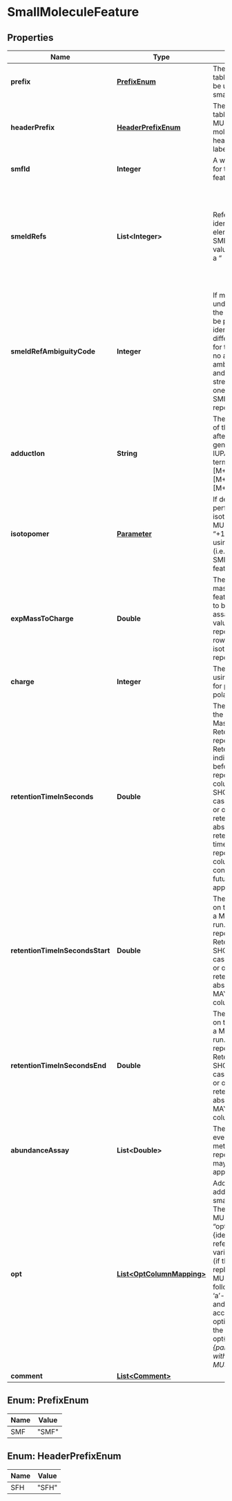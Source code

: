
# SmallMoleculeFeature

## Properties
Name | Type | Description | Notes
------------ | ------------- | ------------- | -------------
**prefix** | [**PrefixEnum**](#PrefixEnum) | The small molecule feature table row prefix. SMF MUST be used for rows of the small molecule feature table. |  [optional]
**headerPrefix** | [**HeaderPrefixEnum**](#HeaderPrefixEnum) | The small molecule feature table header prefix. SFH MUST be used for the small molecule feature table header line (the column labels). |  [optional]
**smfId** | **Integer** | A within file unique identifier for the small molecule feature. | 
**smeIdRefs** | **List&lt;Integer&gt;** | References to the identification evidence (SME elements) via referencing SME_ID values. Multiple values MAY be provided as a “|” separated list to indicate ambiguity in the identification or to indicate that different types of data supported the identifiction (see SME_ID_REF_ambiguity_code). For the case of a consensus approach where multiple adduct forms are used to infer the SML ID, different features should just reference the same SME_ID value(s). |  [optional]
**smeIdRefAmbiguityCode** | **Integer** | If multiple values are given under SME_ID_REFS, one of the following codes MUST be provided. 1&#x3D;Ambiguous identification; 2&#x3D;Only different evidence streams for the same molecule with no ambiguity; 3&#x3D;Both ambiguous identification and multiple evidence streams. If there are no or one value under SME_ID_REFs, this MUST be reported as null. |  [optional]
**adductIon** | **String** | The assumed classification of this molecule’s adduct ion after detection, following the general style in the 2013 IUPAC recommendations on terms relating to MS e.g. [M+H]1+, [M+Na]1+, [M+NH4]1+, [M-H]1-, [M+Cl]1-, [M+H]1+. |  [optional]
**isotopomer** | [**Parameter**](Parameter.md) | If de-isotoping has not been performed, then the isotopomer quantified MUST be reported here e.g. “+1”, “+2”, “13C peak” using CV terms, otherwise (i.e. for approaches where SMF rows are de-isotoped features) this MUST be null. |  [optional]
**expMassToCharge** | **Double** | The experimental mass/charge value for the feature, by default assumed to be the mean across assays or a representative value. For approaches that report isotopomers as SMF rows, then the m/z of the isotopomer MUST be reported here. | 
**charge** | **Integer** | The feature’s charge value using positive integers both for positive and negative polarity modes. | 
**retentionTimeInSeconds** | **Double** | The apex of the feature on the retention time axis, in a Master or aggregate MS run. Retention time MUST be reported in seconds. Retention time values for individual MS runs (i.e. before alignment) MAY be reported as optional columns. Retention time SHOULD only be null in the case of direct infusion MS or other techniques where a retention time value is absent or unknown. Relative retention time or retention time index values MAY be reported as optional columns, and could be considered for inclusion in future versions of mzTab as appropriate. |  [optional]
**retentionTimeInSecondsStart** | **Double** | The start time of the feature on the retention time axis, in a Master or aggregate MS run. Retention time MUST be reported in seconds. Retention time start and end SHOULD only be null in the case of direct infusion MS or other techniques where a retention time value is absent or unknown and MAY be reported in optional columns. |  [optional]
**retentionTimeInSecondsEnd** | **Double** | The end time of the feature on the retention time axis, in a Master or aggregate MS run. Retention time MUST be reported in seconds. Retention time start and end SHOULD only be null in the case of direct infusion MS or other techniques where a retention time value is absent or unknown and MAY be reported in optional columns.. |  [optional]
**abundanceAssay** | **List&lt;Double&gt;** | The feature’s abundance in every assay described in the metadata section MUST be reported. Null or zero values may be reported as appropriate. |  [optional]
**opt** | [**List&lt;OptColumnMapping&gt;**](OptColumnMapping.md) | Additional columns can be added to the end of the small molecule feature table. These column headers MUST start with the prefix “opt_” followed by the {identifier} of the object they reference: assay, study variable, MS run or “global” (if the value relates to all replicates). Column names MUST only contain the following characters: ‘A’-‘Z’, ‘a’-‘z’, ‘0’-‘9’, ‘’, ‘-’, ‘[’, ‘]’, and ‘:’. CV parameter accessions MAY be used for optional columns following the format: opt{identifier}_cv_{accession}_\\{parameter name}. Spaces within the parameter’s name MUST be replaced by ‘_’.  |  [optional]
**comment** | [**List&lt;Comment&gt;**](Comment.md) |  |  [optional]


<a name="PrefixEnum"></a>
## Enum: PrefixEnum
Name | Value
---- | -----
SMF | &quot;SMF&quot;


<a name="HeaderPrefixEnum"></a>
## Enum: HeaderPrefixEnum
Name | Value
---- | -----
SFH | &quot;SFH&quot;



